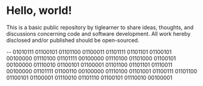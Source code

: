 # Hello, world!
This is a basic public repository by tiglearner to share ideas, thoughts, and discussions concerning code and software development. All work hereby disclosed and/or published should be open-sourced.

--
01010111 01100101 01101100 01100011 01101111 01101101 01100101 00100000 01110100 01101111 00100000 01110100 01101000 01100101 00100000 01110010 01100101 01100001 01101100 01101101 01110011 00100000 01101111 01100110 00100000 01110100 01101001 01100111 01101100 01100101 01100001 01110010 01101110 01100101 01110010 00100001
